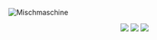 <p align="left"> <img src="https://komarev.com/ghpvc/?username=Mischmaschine&label=Profile%20views&color=ff0000&style=plastic" alt="Mischmaschine" /> </p>

<p align="center">
  <img src = "https://github-readme-stats.vercel.app/api?username=Mischmaschine&show_icons=true&count_private=true&theme=darcula&hide_border=true&hide=issues&bg_color=00000000">
  <img src = "https://github-readme-stats.vercel.app/api/top-langs/?username=Mischmaschine&layout=compact&hide_border=true&theme=darcula&bg_color=00000000&langs_count=6&count_private=true">

  <img src = "https://github-readme-streak-stats.herokuapp.com?user=Mischmaschine&theme=darcula&hide_border=true&background=FFFFFF00&count_private=true">
  <br>
  <br>
</p>

